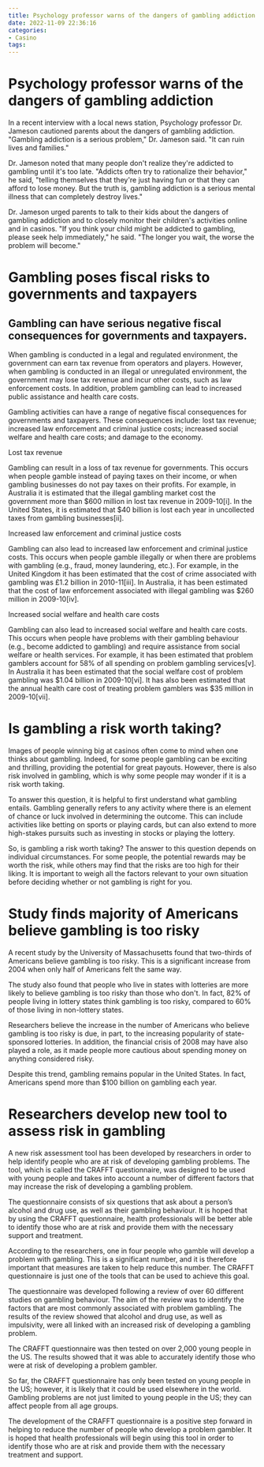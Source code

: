 ```yaml
---
title: Psychology professor warns of the dangers of gambling addiction
date: 2022-11-09 22:36:16
categories:
- Casino
tags:
---
```



#  Psychology professor warns of the dangers of gambling addiction

In a recent interview with a local news station, Psychology professor Dr. Jameson cautioned parents about the dangers of gambling addiction. "Gambling addiction is a serious problem," Dr. Jameson said. "It can ruin lives and families."

Dr. Jameson noted that many people don't realize they're addicted to gambling until it's too late. "Addicts often try to rationalize their behavior," he said, "telling themselves that they're just having fun or that they can afford to lose money. But the truth is, gambling addiction is a serious mental illness that can completely destroy lives."

Dr. Jameson urged parents to talk to their kids about the dangers of gambling addiction and to closely monitor their children's activities online and in casinos. "If you think your child might be addicted to gambling, please seek help immediately," he said. "The longer you wait, the worse the problem will become."

#  Gambling poses fiscal risks to governments and taxpayers

## Gambling can have serious negative fiscal consequences for governments and taxpayers.

When gambling is conducted in a legal and regulated environment, the government can earn tax revenue from operators and players. However, when gambling is conducted in an illegal or unregulated environment, the government may lose tax revenue and incur other costs, such as law enforcement costs. In addition, problem gambling can lead to increased public assistance and health care costs.

Gambling activities can have a range of negative fiscal consequences for governments and taxpayers. These consequences include: lost tax revenue; increased law enforcement and criminal justice costs; increased social welfare and health care costs; and damage to the economy.

Lost tax revenue

Gambling can result in a loss of tax revenue for governments. This occurs when people gamble instead of paying taxes on their income, or when gambling businesses do not pay taxes on their profits. For example, in Australia it is estimated that the illegal gambling market cost the government more than $600 million in lost tax revenue in 2009-10[i]. In the United States, it is estimated that $40 billion is lost each year in uncollected taxes from gambling businesses[ii].

Increased law enforcement and criminal justice costs

Gambling can also lead to increased law enforcement and criminal justice costs. This occurs when people gamble illegally or when there are problems with gambling (e.g., fraud, money laundering, etc.). For example, in the United Kingdom it has been estimated that the cost of crime associated with gambling was £1.2 billion in 2010-11[iii]. In Australia, it has been estimated that the cost of law enforcement associated with illegal gambling was $260 million in 2009-10[iv].

Increased social welfare and health care costs

Gambling can also lead to increased social welfare and health care costs. This occurs when people have problems with their gambling behaviour (e.g., become addicted to gambling) and require assistance from social welfare or health services. For example, it has been estimated that problem gamblers account for 58% of all spending on problem gambling services[v]. In Australia it has been estimated that the social welfare cost of problem gambling was $1.04 billion in 2009-10[vi]. It has also been estimated that the annual health care cost of treating problem gamblers was $35 million in 2009-10[vii].

#  Is gambling a risk worth taking?

Images of people winning big at casinos often come to mind when one thinks about gambling. Indeed, for some people gambling can be exciting and thrilling, providing the potential for great payouts. However, there is also risk involved in gambling, which is why some people may wonder if it is a risk worth taking.

To answer this question, it is helpful to first understand what gambling entails. Gambling generally refers to any activity where there is an element of chance or luck involved in determining the outcome. This can include activities like betting on sports or playing cards, but can also extend to more high-stakes pursuits such as investing in stocks or playing the lottery.

So, is gambling a risk worth taking? The answer to this question depends on individual circumstances. For some people, the potential rewards may be worth the risk, while others may find that the risks are too high for their liking. It is important to weigh all the factors relevant to your own situation before deciding whether or not gambling is right for you.

#  Study finds majority of Americans believe gambling is too risky

A recent study by the University of Massachusetts found that two-thirds of Americans believe gambling is too risky. This is a significant increase from 2004 when only half of Americans felt the same way.

The study also found that people who live in states with lotteries are more likely to believe gambling is too risky than those who don't. In fact, 82% of people living in lottery states think gambling is too risky, compared to 60% of those living in non-lottery states.

Researchers believe the increase in the number of Americans who believe gambling is too risky is due, in part, to the increasing popularity of state-sponsored lotteries. In addition, the financial crisis of 2008 may have also played a role, as it made people more cautious about spending money on anything considered risky.

Despite this trend, gambling remains popular in the United States. In fact, Americans spend more than $100 billion on gambling each year.

#  Researchers develop new tool to assess risk in gambling

A new risk assessment tool has been developed by researchers in order to help identify people who are at risk of developing gambling problems. The tool, which is called the CRAFFT questionnaire, was designed to be used with young people and takes into account a number of different factors that may increase the risk of developing a gambling problem.

The questionnaire consists of six questions that ask about a person’s alcohol and drug use, as well as their gambling behaviour. It is hoped that by using the CRAFFT questionnaire, health professionals will be better able to identify those who are at risk and provide them with the necessary support and treatment.

According to the researchers, one in four people who gamble will develop a problem with gambling. This is a significant number, and it is therefore important that measures are taken to help reduce this number. The CRAFFT questionnaire is just one of the tools that can be used to achieve this goal.

The questionnaire was developed following a review of over 60 different studies on gambling behaviour. The aim of the review was to identify the factors that are most commonly associated with problem gambling. The results of the review showed that alcohol and drug use, as well as impulsivity, were all linked with an increased risk of developing a gambling problem.

The CRAFFT questionnaire was then tested on over 2,000 young people in the US. The results showed that it was able to accurately identify those who were at risk of developing a problem gambler.

So far, the CRAFFT questionnaire has only been tested on young people in the US; however, it is likely that it could be used elsewhere in the world. Gambling problems are not just limited to young people in the US; they can affect people from all age groups.

The development of the CRAFFT questionnaire is a positive step forward in helping to reduce the number of people who develop a problem gambler. It is hoped that health professionals will begin using this tool in order to identify those who are at risk and provide them with the necessary treatment and support.